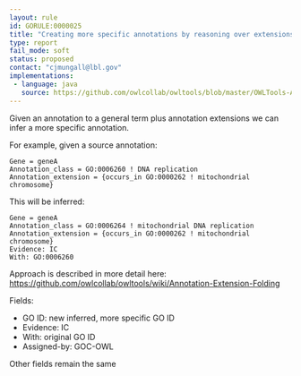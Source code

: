 ```yaml
---
layout: rule
id: GORULE:0000025
title: "Creating more specific annotations by reasoning over extensions"
type: report
fail_mode: soft
status: proposed
contact: "cjmungall@lbl.gov"
implementations:
 - language: java
   source: https://github.com/owlcollab/owltools/blob/master/OWLTools-Annotation/src/main/java/owltools/gaf/inference/FoldBasedPredictor.java
---
```


Given an annotation to a general term plus annotation extensions we can infer a more specific annotation.

For example, given a source annotation:

```
Gene = geneA
Annotation_class = GO:0006260 ! DNA replication
Annotation_extension = {occurs_in GO:0000262 ! mitochondrial chromosome}
```

This will be inferred:

```
Gene = geneA
Annotation_class = GO:0006264 ! mitochondrial DNA replication
Annotation_extension = {occurs_in GO:0000262 ! mitochondrial chromosome}
Evidence: IC
With: GO:0006260
```

Approach is described in more detail here: https://github.com/owlcollab/owltools/wiki/Annotation-Extension-Folding

Fields:

 * GO ID: new inferred, more specific GO ID
 * Evidence: IC
 * With: original GO ID
 * Assigned-by: GOC-OWL
 
Other fields remain the same
